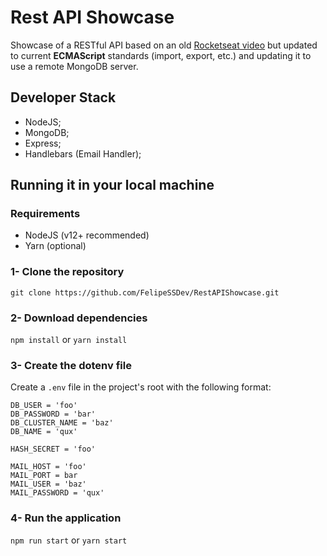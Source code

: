 # Rest API Showcase

Showcase of a RESTful API based on an old [Rocketseat video](https://www.youtube.com/watch?v=BN_8bCfVp88) but updated to current **ECMAScript** standards (import, export, etc.) and updating it to use a remote MongoDB server.

## Developer Stack

- NodeJS;
- MongoDB;
- Express;
- Handlebars (Email Handler);

## Running it in your local machine

### Requirements

- NodeJS (v12+ recommended)
- Yarn (optional)

### 1- Clone the repository

`git clone https://github.com/FelipeSSDev/RestAPIShowcase.git`

### 2- Download dependencies

`npm install` or `yarn install`

### 3- Create the dotenv file

Create a `.env` file in the project's root with the following format:

```
DB_USER = 'foo'
DB_PASSWORD = 'bar'
DB_CLUSTER_NAME = 'baz'
DB_NAME = 'qux'

HASH_SECRET = 'foo'

MAIL_HOST = 'foo'
MAIL_PORT = bar
MAIL_USER = 'baz'
MAIL_PASSWORD = 'qux'
```

### 4- Run the application

`npm run start` or `yarn start`
